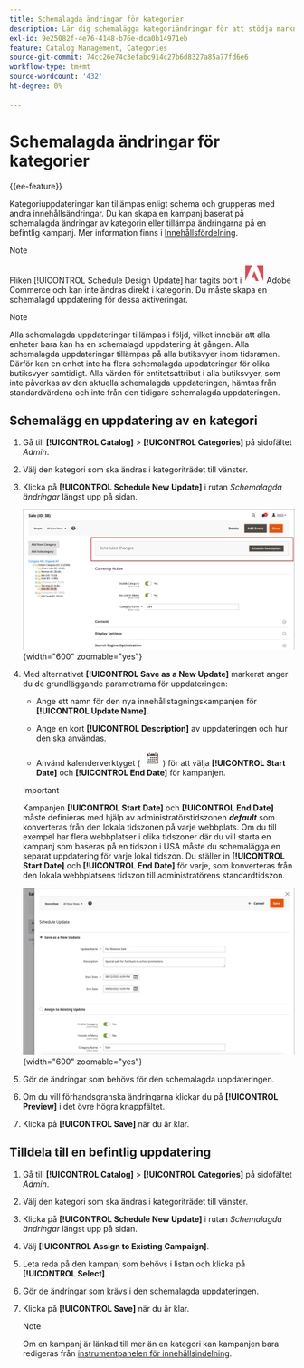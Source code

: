 ```yaml
---
title: Schemalagda ändringar för kategorier
description: Lär dig schemalägga kategoriändringar för att stödja marknadsföringskampanjer och butikskampanjer.
exl-id: 9e25082f-4e76-4148-b76e-dca0b14971eb
feature: Catalog Management, Categories
source-git-commit: 74cc26e74c3efabc914c27b6d8327a85a77fd6e6
workflow-type: tm+mt
source-wordcount: '432'
ht-degree: 0%

---
```


# Schemalagda ändringar för kategorier

{{ee-feature}}

Kategoriuppdateringar kan tillämpas enligt schema och grupperas med andra innehållsändringar. Du kan skapa en kampanj baserat på schemalagda ändringar av kategorin eller tillämpa ändringarna på en befintlig kampanj. Mer information finns i [Innehållsfördelning](../content-design/content-staging.md).

>[!NOTE]
>
>Fliken [!UICONTROL Schedule Design Update] har tagits bort i ![Adobe Commerce](../assets/adobe-logo.svg) Adobe Commerce och kan inte ändras direkt i kategorin. Du måste skapa en schemalagd uppdatering för dessa aktiveringar.

>[!NOTE]
>
>Alla schemalagda uppdateringar tillämpas i följd, vilket innebär att alla enheter bara kan ha en schemalagd uppdatering åt gången. Alla schemalagda uppdateringar tillämpas på alla butiksvyer inom tidsramen. Därför kan en enhet inte ha flera schemalagda uppdateringar för olika butiksvyer samtidigt. Alla värden för entitetsattribut i alla butiksvyer, som inte påverkas av den aktuella schemalagda uppdateringen, hämtas från standardvärdena och inte från den tidigare schemalagda uppdateringen.

## Schemalägg en uppdatering av en kategori

1. Gå till **[!UICONTROL Catalog]** > **[!UICONTROL Categories]** på sidofältet _Admin_.

1. Välj den kategori som ska ändras i kategoriträdet till vänster.

1. Klicka på **[!UICONTROL Schedule New Update]** i rutan _Schemalagda ändringar_ längst upp på sidan.

   ![Schemalagda ändringar](./assets/category-scheduled-changes.png){width="600" zoomable="yes"}

1. Med alternativet **[!UICONTROL Save as a New Update]** markerat anger du de grundläggande parametrarna för uppdateringen:

   - Ange ett namn för den nya innehållstagningskampanjen för **[!UICONTROL Update Name]**.

   - Ange en kort **[!UICONTROL Description]** av uppdateringen och hur den ska användas.

   - Använd kalenderverktyget ( ![kalenderikonen](../assets/icon-calendar.png) ) för att välja **[!UICONTROL Start Date]** och **[!UICONTROL End Date]** för kampanjen.

   >[!IMPORTANT]
   >
   >Kampanjen **[!UICONTROL Start Date]** och **[!UICONTROL End Date]** måste definieras med hjälp av administratörstidszonen **_default_** som konverteras från den lokala tidszonen på varje webbplats. Om du till exempel har flera webbplatser i olika tidszoner där du vill starta en kampanj som baseras på en tidszon i USA måste du schemalägga en separat uppdatering för varje lokal tidszon. Du ställer in **[!UICONTROL Start Date]** och **[!UICONTROL End Date]** för varje, som konverteras från den lokala webbplatsens tidszon till administratörens standardtidszon.

   ![Schemalagda ändringar](./assets/category-scheduled-changes-new-update.png){width="600" zoomable="yes"}

1. Gör de ändringar som behövs för den schemalagda uppdateringen.

1. Om du vill förhandsgranska ändringarna klickar du på **[!UICONTROL Preview]** i det övre högra knappfältet.

1. Klicka på **[!UICONTROL Save]** när du är klar.

## Tilldela till en befintlig uppdatering

1. Gå till **[!UICONTROL Catalog]** > **[!UICONTROL Categories]** på sidofältet _Admin_.

1. Välj den kategori som ska ändras i kategoriträdet till vänster.

1. Klicka på **[!UICONTROL Schedule New Update]** i rutan _Schemalagda ändringar_ längst upp på sidan.

1. Välj **[!UICONTROL Assign to Existing Campaign]**.

1. Leta reda på den kampanj som behövs i listan och klicka på **[!UICONTROL Select]**.

1. Gör de ändringar som krävs i den schemalagda uppdateringen.

1. Klicka på **[!UICONTROL Save]** när du är klar.

   >[!NOTE]
   >
   >Om en kampanj är länkad till mer än en kategori kan kampanjen bara redigeras från [instrumentpanelen för innehållsindelning](../content-design/content-staging-dashboard.md).